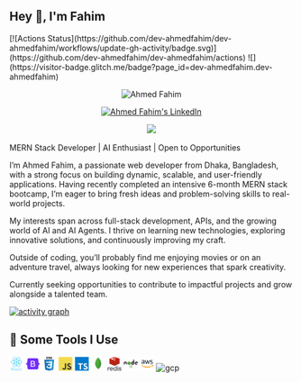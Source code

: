 <h2>Hey 👋, I'm Fahim</h2>
[![Actions Status](https://github.com/dev-ahmedfahim/dev-ahmedfahim/workflows/update-gh-activity/badge.svg)](https://github.com/dev-ahmedfahim/dev-ahmedfahim/actions)
![](https://visitor-badge.glitch.me/badge?page_id=dev-ahmedfahim.dev-ahmedfahim)

<p align="center">
  <img src="https://socialify.git.ci/dev-ahmedfahim/dev-ahmedfahim/image?font=Source%20Code%20Pro&forks=1&issues=1&language=1&name=1&owner=1&pattern=Plus&pulls=1&stargazers=1&theme=Dark" alt="Ahmed Fahim" width="700" height="300" />
</p>

<p align="center">
<a href="https://www.linkedin.com/in/ahmed-fahim07/">
  <img alt="Ahmed Fahim's LinkedIn" width="50px" src="https://user-images.githubusercontent.com/43545812/144035037-0f415fc7-9f96-4517-a370-ccc6e78a714b.png" />
</a>
</p>

<p align="center">
  <img src="https://github-profile-trophy.vercel.app/?username=dev-ahmedfahim&theme=onedark&column=-1" />
</p>

MERN Stack Developer | AI Enthusiast | Open to Opportunities

I’m Ahmed Fahim, a passionate web developer from Dhaka, Bangladesh, with a strong focus on building dynamic, scalable, and user-friendly applications. Having recently completed an intensive 6-month MERN stack bootcamp, I’m eager to bring fresh ideas and problem-solving skills to real-world projects.

My interests span across full-stack development, APIs, and the growing world of AI and AI Agents. I thrive on learning new technologies, exploring innovative solutions, and continuously improving my craft.

Outside of coding, you’ll probably find me enjoying movies or on an adventure travel, always looking for new experiences that spark creativity.

Currently seeking opportunities to contribute to impactful projects and grow alongside a talented team.

[![activity graph](https://github-readme-activity-graph.vercel.app/graph?username=dev-ahmedfahim&theme=github-dark-dimmed&custom_title=Ahmed%20Fahim%20Activity%20Graph&hide_border=true)](https://github.com/ashutosh00710/github-readme-activity-graph)

<h2>🚀 Some Tools I Use</h2>
<p align="left">
<img src="https://raw.githubusercontent.com/devicons/devicon/master/icons/react/react-original-wordmark.svg" alt="react" width="25" height="25" />
<img src="https://raw.githubusercontent.com/devicons/devicon/master/icons/bootstrap/bootstrap-plain.svg" alt="bootstrap" width="25" height="25" />
<img src="https://raw.githubusercontent.com/devicons/devicon/master/icons/css3/css3-original-wordmark.svg" alt="css3" width="25" height="25" />
<img src="https://raw.githubusercontent.com/devicons/devicon/master/icons/javascript/javascript-original.svg" alt="javascript" width="25" height="25" />
<img src="https://raw.githubusercontent.com/devicons/devicon/master/icons/typescript/typescript-original.svg" alt="typescript" width="25" height="25" />
<img src="https://raw.githubusercontent.com/devicons/devicon/master/icons/mongodb/mongodb-original.svg" alt="mongodb" width="25" height="25" />
<img src="https://raw.githubusercontent.com/devicons/devicon/master/icons/redis/redis-original-wordmark.svg" alt="redis" width="25" height="25" />
<img src="https://raw.githubusercontent.com/devicons/devicon/master/icons/nodejs/nodejs-original-wordmark.svg" alt="nodejs" width="25" height="25" />
<img src="https://raw.githubusercontent.com/github/explore/80688e429a7d4ef2fca1e82350fe8e3517d3494d/topics/aws/aws.png" alt="aws" width="25" height="25" />
<img src="https://www.vectorlogo.zone/logos/google_cloud/google_cloud-icon.svg" alt="gcp" width="25" height="25" />

</p>


